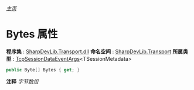 ###### [主页](./Index.md "主页")
# Bytes 属性
**程序集** : [SharpDevLib.Transport.dll](./SharpDevLib.Transport.assembly.md "SharpDevLib.Transport.dll")
**命名空间** : [SharpDevLib.Transport](./SharpDevLib.Transport.namespace.md "SharpDevLib.Transport")
**所属类型** : [TcpSessionDataEventArgs](./SharpDevLib.Transport.TcpSessionDataEventArgs.1.md "TcpSessionDataEventArgs")\<TSessionMetadata\>
``` csharp
public Byte[] Bytes { get; }
```
**注释**
*字节数组*

